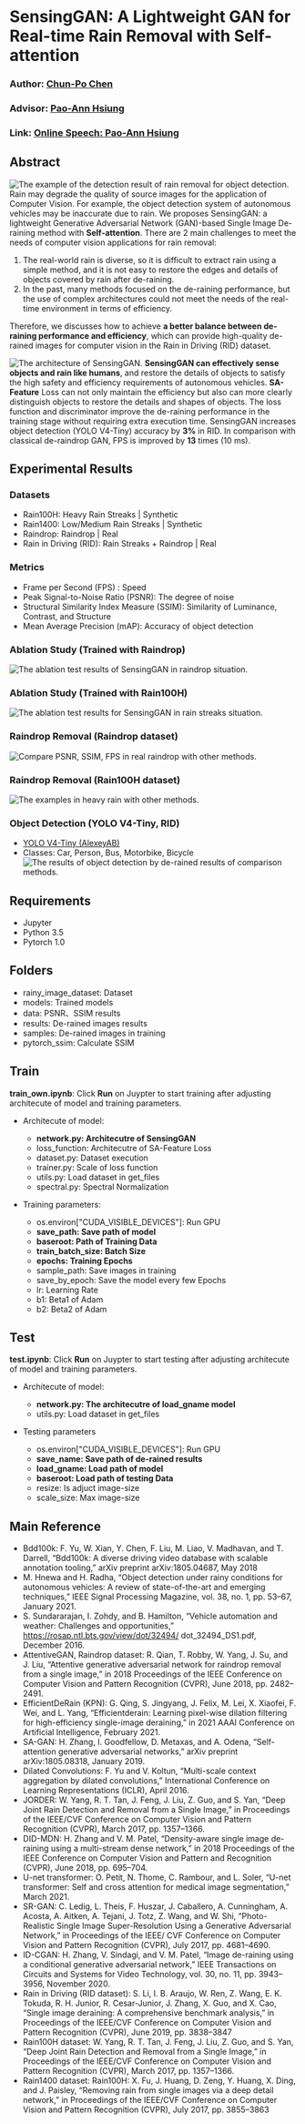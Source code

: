 # SensingGAN: A Lightweight GAN for Real-time Rain Removal with Self-attention
### Author: [Chun-Po Chen](https://www.linkedin.com/in/chenabei0421/)
### Advisor: [Pao-Ann Hsiung](https://www.cs.ccu.edu.tw/~pahsiung/introduction/biography.html)
### Link: [Online Speech: Pao-Ann Hsiung](https://www.youtube.com/watch?v=onE_wNJvLes)

## Abstract
![The example of the detection result of rain removal for object detection.](/Figures/Example_Derained_ObjectDetection.png "The example of the detection result of rain removal for object detection.")
Rain may degrade the quality of source images for the application of Computer Vision. For example, the object detection system of autonomous vehicles may be inaccurate due to rain. We proposes SensingGAN: a lightweight Generative Adversarial Network (GAN)-based Single Image De-raining method with **Self-attention**. There are 2 main challenges to meet the needs of computer vision applications for rain removal:
1. The real-world rain is diverse, so it is difficult to extract rain using a simple method, and it is not easy to restore the edges and details of objects covered by rain after de-raining.
1. In the past, many methods focused on the de-raining performance, but the use of complex architectures could not meet the needs of the real-time environment in terms of efficiency.

Therefore, we discusses how to achieve **a better balance between de-raining performance and efficiency**, which can provide high-quality de-rained images for computer vision in the Rain in Driving (RID) dataset.

![The architecture of SensingGAN.](/Figures/SensingGAN.jpg "The architecture of SensingGAN.")
**SensingGAN can effectively sense objects and rain like humans**, and restore the details of objects to satisfy the high safety and efficiency requirements of autonomous vehicles. **SA-Feature** Loss can not only maintain the efficiency but also can more clearly distinguish objects to restore the details and shapes of objects. The loss function and discriminator improve the de-raining performance in the training stage without requiring extra execution time. SensingGAN increases object detection (YOLO V4-Tiny) accuracy by **3%** in RID. In comparison with classical de-raindrop GAN, FPS is improved by **13** times (10 ms).

## Experimental Results
### Datasets
* Rain100H: Heavy Rain Streaks | Synthetic
* Rain1400: Low/Medium Rain Streaks | Synthetic
* Raindrop: Raindrop | Real
* Rain in Driving (RID): Rain Streaks + Raindrop | Real

### Metrics
* Frame per Second (FPS) : Speed
* Peak Signal-to-Noise Ratio (PSNR): The degree of noise
* Structural Similarity Index Measure (SSIM): Similarity of Luminance, Contrast, and Structure
* Mean Average Precision (mAP): Accuracy of object detection

### Ablation Study (Trained with Raindrop)
![The ablation test results of SensingGAN in raindrop situation.](/Figures/AblationRaindrop.png "The ablation test results of SensingGAN in raindrop situation.")
### Ablation Study (Trained with Rain100H)
![The ablation test results for SensingGAN in rain streaks situation.](/Figures/AblationRaindrop.png "The ablation test results for SensingGAN in rain streaks situation.")
### Raindrop Removal (Raindrop dataset)
![Compare PSNR, SSIM, FPS in real raindrop with other methods.](/Figures/RaindropRemoval.png "Compare PSNR, SSIM, FPS in real raindrop with other methods.")
### Raindrop Removal (Rain100H dataset)
![The examples in heavy rain with other methods.](/Figures/RainStreaksRemoval.png "The examples in heavy rain with other methods.")
### Object Detection (YOLO V4-Tiny, RID)
* [YOLO V4-Tiny (AlexeyAB)](https://github.com/AlexeyAB/darknet)
* Classes: Car, Person, Bus, Motorbike, Bicycle
![The results of object detection by de-rained results of comparison methods.](/Figures/ObjectDetectionAfterRainRemoval.png "The results of object detection by de-rained results of comparison methods.")

## Requirements
* Jupyter
* Python 3.5
* Pytorch 1.0

## Folders
* rainy_image_dataset: Dataset
* models: Trained models
* data: PSNR、SSIM results
* results: De-rained images results
* samples: De-rained images in training
* pytorch_ssim: Calculate SSIM

## Train
**train_own.ipynb**: Click **Run** on Juypter to start training after adjusting architecute of model and training parameters.

* Architecute of model:
    * **network.py: Architecutre of SensingGAN**
    * loss_function: Architecutre of SA-Feature Loss
    * dataset.py: Dataset execution
    * trainer.py: Scale of loss function
    * utils.py: Load dataset in get_files
    * spectral.py: Spectral Normalization

* Training parameters:
    * os.environ["CUDA_VISIBLE_DEVICES"]: Run GPU
    * **save_path: Save path of model**
    * **baseroot: Path of Training Data**
    * **train_batch_size: Batch Size**
    * **epochs: Training Epochs**
    * sample_path: Save images in training
    * save_by_epoch: Save the model every few Epochs
    * lr: Learning Rate
    * b1: Beta1 of Adam
    * b2: Beta2 of Adam

## Test
**test.ipynb**: Click **Run** on Juypter to start testing after adjusting architecute of model and training parameters.

* Architecute of model:
    * **network.py: The architecutre of load_gname model**
    * utils.py: Load dataset in get_files

* Testing parameters
    * os.environ["CUDA_VISIBLE_DEVICES"]: Run GPU
    * **save_name: Save path of de-rained results**
    * **load_gname: Load path of model**
    * **baseroot: Load path of testing Data**
    * resize: Is adjuct image-size
    * scale_size: Max image-size

## Main Reference
* Bdd100k: F. Yu, W. Xian, Y. Chen, F. Liu, M. Liao, V. Madhavan, and T. Darrell, “Bdd100k: A diverse driving video database with scalable annotation tooling,” arXiv preprint arXiv:1805.04687, May 2018
* M. Hnewa and H. Radha, “Object detection under rainy conditions for autonomous vehicles: A review of state-of-the-art and emerging techniques,” IEEE Signal Processing Magazine, vol. 38, no. 1, pp. 53–67, January 2021.
* S. Sundararajan, I. Zohdy, and B. Hamilton, “Vehicle automation and weather: Challenges and opportunities,” https://rosap.ntl.bts.gov/view/dot/32494/ dot_32494_DS1.pdf, December 2016.
* AttentiveGAN, Raindrop dataset: R. Qian, T. Robby, W. Yang, J. Su, and J. Liu, “Attentive generative adversarial network for raindrop removal from a single image,” in 2018 Proceedings of the IEEE Conference on Computer Vision and Pattern Recognition (CVPR), June 2018, pp. 2482–2491.
* EfficientDeRain (KPN): G. Qing, S. Jingyang, J. Felix, M. Lei, X. Xiaofei, F. Wei, and L. Yang, “Efficientderain: Learning pixel-wise dilation filtering for high-efficiency single-image deraining,” in 2021 AAAI Conference on Artificial Intelligence, February 2021. 
* SA-GAN: H. Zhang, I. Goodfellow, D. Metaxas, and A. Odena, “Self-attention generative adversarial networks,” arXiv preprint arXiv:1805.08318, January 2019.
* Dilated Convolutions: F. Yu and V. Koltun, “Multi-scale context aggregation by dilated convolutions,” International Conference on Learning Representations (ICLR), April 2016.
* JORDER: W. Yang, R. T. Tan, J. Feng, J. Liu, Z. Guo, and S. Yan, “Deep Joint Rain Detection and Removal from a Single Image,” in Proceedings of the IEEE/CVF Conference on Computer Vision and Pattern Recognition (CVPR), March 2017, pp. 1357–1366.
* DID-MDN: H. Zhang and V. M. Patel, “Density-aware single image de-raining using a multi-stream dense network,” in 2018 Proceedings of the IEEE Conference on Computer Vision and Pattern and Recognition (CVPR), June 2018, pp. 695–704.
* U-net transformer: O. Petit, N. Thome, C. Rambour, and L. Soler, “U-net transformer: Self and cross attention for medical image segmentation,” March 2021.
* SR-GAN: C. Ledig, L. Theis, F. Huszar, J. Caballero, A. Cunningham, A. Acosta, A. Aitken, A. Tejani, J. Totz, Z. Wang, and W. Shi, “Photo-Realistic Single Image Super-Resolution Using a Generative Adversarial Network,” in Proceedings of the IEEE/ CVF Conference on Computer Vision and Pattern Recognition (CVPR), July 2017, pp. 4681–4690.
* ID-CGAN: H. Zhang, V. Sindagi, and V. M. Patel, “Image de-raining using a conditional generative adversarial network,” IEEE Transactions on Circuits and Systems for Video Technology, vol. 30, no. 11, pp. 3943–3956, November 2020.
* Rain in Driving (RID dataset): S. Li, I. B. Araujo, W. Ren, Z. Wang, E. K. Tokuda, R. H. Junior, R. Cesar-Junior, J. Zhang, X. Guo, and X. Cao, “Single image deraining: A comprehensive benchmark analysis,” in Proceedings of the IEEE/CVF Conference on Computer Vision and Pattern Recognition (CVPR), June 2019, pp. 3838–3847
* Rain100H dataset: W. Yang, R. T. Tan, J. Feng, J. Liu, Z. Guo, and S. Yan, “Deep Joint Rain Detection and Removal from a Single Image,” in Proceedings of the IEEE/CVF Conference on Computer Vision and Pattern Recognition (CVPR), March 2017, pp. 1357–1366.
* Rain1400 dataset: Rain100H: X. Fu, J. Huang, D. Zeng, Y. Huang, X. Ding, and J. Paisley, “Removing rain from single images via a deep detail network,” in Proceedings of the IEEE/CVF Conference on Computer Vision and Pattern Recognition (CVPR), July 2017, pp. 3855–3863